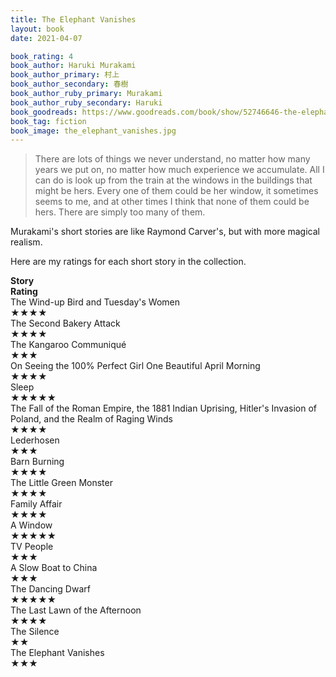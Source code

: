 ```yaml
---
title: The Elephant Vanishes
layout: book
date: 2021-04-07

book_rating: 4
book_author: Haruki Murakami 
book_author_primary: 村上
book_author_secondary: 春樹
book_author_ruby_primary: Murakami
book_author_ruby_secondary: Haruki
book_goodreads: https://www.goodreads.com/book/show/52746646-the-elephant-vanishes
book_tag: fiction
book_image: the_elephant_vanishes.jpg
---
```


> There are lots of things we never understand, no matter how many years we put on, no matter how much experience we accumulate. All I can do is look up from the train at the windows in the buildings that might be hers. Every one of them could be her window, it sometimes seems to me, and at other times I think that none of them could be hers. There are simply too many of them.

Murakami's short stories are like Raymond Carver's, but with more magical realism.

Here are my ratings for each short story in the collection.

<div class="elephant-vanishes-grid">
    <div><strong>Story</strong></div>
    <div><strong>Rating</strong></div>
    <div>The Wind-up Bird and Tuesday's Women</div>
    <div><div class="rating-stars">★★★★</div></div>
    <div>The Second Bakery Attack</div>
    <div><div class="rating-stars">★★★★</div></div>
    <div>The Kangaroo Communiqué</div>
    <div><div class="rating-stars">★★★</div></div>
    <div>On Seeing the 100% Perfect Girl One Beautiful April Morning</div>
    <div><div class="rating-stars">★★★★</div></div>
    <div>Sleep</div>
    <div><div class="rating-stars">★★★★★</div></div>
    <div>The Fall of the Roman Empire, the 1881 Indian Uprising, Hitler's Invasion of Poland, and the Realm of Raging Winds</div>
    <div><div class="rating-stars">★★★★</div></div>
    <div>Lederhosen</div>
    <div><div class="rating-stars">★★★</div></div>
    <div>Barn Burning</div>
    <div><div class="rating-stars">★★★★</div></div>
    <div>The Little Green Monster</div>
    <div><div class="rating-stars">★★★★</div></div>
    <div>Family Affair</div>
    <div><div class="rating-stars">★★★★</div></div>
    <div>A Window</div>
    <div><div class="rating-stars">★★★★★</div></div>
    <div>TV People</div>
    <div><div class="rating-stars">★★★</div></div>
    <div>A Slow Boat to China</div>
    <div><div class="rating-stars">★★★</div></div>
    <div>The Dancing Dwarf</div>
    <div><div class="rating-stars">★★★★★</div></div>
    <div>The Last Lawn of the Afternoon</div>
    <div><div class="rating-stars">★★★★</div></div>
    <div>The Silence</div>
    <div><div class="rating-stars">★★</div></div>
    <div>The Elephant Vanishes</div>
    <div><div class="rating-stars">★★★</div></div>
</div>